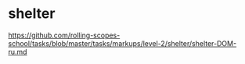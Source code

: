 # shelter

https://github.com/rolling-scopes-school/tasks/blob/master/tasks/markups/level-2/shelter/shelter-DOM-ru.md
